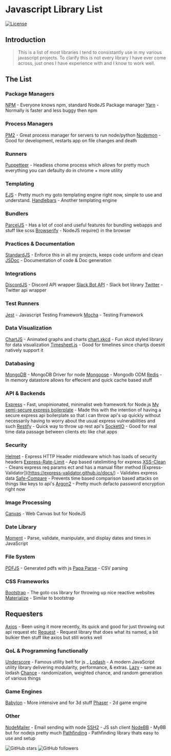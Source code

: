 # Javascript Library List
[![License](https://img.shields.io/badge/license-MIT-green)](https://github.com/GagePielsticker/javascript-library-list/blob/master/LICENSE.md)

## Introduction

> This is a list of most libraries I tend to consistantly use in my various javascript projects. To clarify this is not every library I have ever come across, just ones I have experience with and I know to work well.


## The List

### Package Managers
[NPM](https://www.npmjs.com/) - Everyone knows npm, standard NodeJS Package manager
[Yarn](https://yarnpkg.com/) - Normally is faster and less buggy then npm

### Process Managers
[PM2](https://pm2.keymetrics.io/) - Great process manager for servers to run node/python
[Nodemon](https://github.com/remy/nodemon) - Good for development, restarts app on file changes and death

### Runners
[Puppetteer](https://github.com/puppeteer/puppeteer) - Headless chome process which allows for pretty much everything you can defaulty do in chrome + more utility

### Templating
[EJS](https://ejs.co/) - Pretty much my goto templating engine right now, simple to use and understand.
[Handlebars](https://handlebarsjs.com/) - Another templating engine

### Bundlers
[ParcelJS](https://github.com/parcel-bundler/parcel) - Has a lot of cool and useful features for bundling webapps and stuff like scss
[Browserify](https://github.com/browserify/browserify) - NodeJS require() in the browser

### Practices & Documentation
[StandardJS](https://standardjs.com/) - Enforce this in all my projects, keeps code uniform and clean
[JSDoc](https://jsdoc.app/about-getting-started.html) - Documentation of code & Doc generation

### Integrations
[DiscordJS](https://discord.js.org/#/) - Discord API wrapper
[Slack Bot API](https://github.com/mishk0/slack-bot-api) - Slack bot library
[Twitter](https://www.npmjs.com/package/twitter) - Twitter api wrapper

### Test Runners
[Jest](https://jestjs.io/) - Javascript Testing Framework
[Mocha](https://github.com/mochajs/mocha) - Testing Framework

### Data Visualization
[ChartJS](https://www.chartjs.org/) - Animated graphs and charts
[chart.xkcd](https://www.npmjs.com/package/chart.xkcd) - Fun xkcd styled library for data visualization
[Timesheet.js](https://github.com/sbstjn/timesheet.js) - Good for timelines since chartjs doesnt natively support it

### Databasing
[MongoDB](https://www.npmjs.com/package/mongodb) - MongoDB Driver for node
[Mongoose](https://www.npmjs.com/package/mongoose) - Mongodb ODM
[Redis](https://redis.io/) - In memory datastore allows for effecient and quick cache based stuff

### API & Backends
[Express](https://expressjs.com/) - Fast, unopinionated, minimalist web framework for Node.js
[My semi-secure express boilerplate](https://github.com/GagePielsticker/Express-API-Boilerplate) - Made this with the intention of having a secure express api boilerplate so that i can throw api's up quickly without necessarily having to worry about the usual express vulnerabilities and such
[Restify](http://restify.com/) - Quick way to throw up rest api's
[SocketIO](https://socket.io/) - Good for real time data passage between clients etc like chat apps

### Security
[Helmet](https://helmetjs.github.io/) - Express HTTP Header middleware which has loads of security headers
[Express-Rate-Limit](https://www.npmjs.com/package/express-rate-limit) - App based ratelimiting for express
[XSS-Clean](https://www.npmjs.com/package/xss-clean) - Cleans express req params ect and has a manual filter method
[Express-Validator])(https://express-validator.github.io/docs/) - Validates express data
[Safe-Compare](https://www.npmjs.com/package/safe-compare) - Prevents time based comparison based attacks on things like keys to api's
[Argon2](https://www.npmjs.com/package/argon2) - Pretty much defacto password encryption right now 

### Image Processing
[Canvas](https://www.npmjs.com/package/canvas) - Web Canvas but for NodeJS

### Date Library
[Moment](https://momentjs.com/) - Parse, validate, manipulate, and display dates and times in JavaScript

### File System
[PDFJS](https://github.com/MrRio/jsPDF) - Generated pdfs with js
[Papa Parse](https://github.com/mholt/PapaParse) - CSV parsing

### CSS Frameworks
[Bootstrap](https://getbootstrap.com/) - The goto css library for throwing up nice reactive websites
[Materialize](https://materializecss.com/) - Similar to bootstrap

## Requesters
[Axios](https://github.com/axios/axios) - Been using it more recently, its quick and good for just throwing out api request etc
[Request](https://github.com/request/request) - Request library that does what its named, a bit bulkier then stuff like axios but still works well

### QoL & Programming functionally
[Underscore](https://github.com/jashkenas/underscore) - Famous utility belt for js _
[Lodash](https://github.com/lodash/lodash) - A modern JavaScript utility library delivering modularity, performance, & extras.
[Lazy](https://github.com/dtao/lazy.js) - same as lodash
[Chance](https://chancejs.com/) - randomization, weighted chance, and random generation of various things

### Game Engines
[Babylon](https://www.babylonjs.com/) - More intensive and for 3d stuff
[Phaser](https://github.com/photonstorm/phaser) - 2d game engine

### Other
[NodeMailer](https://github.com/nodemailer/nodemailer) - Email sending with node
[SSH2](https://github.com/mscdex/ssh2) - JS ssh client
[NodeBB](https://nodebb.org/) - MyBB but for nodejs pretty much
[Pathfinding](https://www.npmjs.com/package/pathfinding) - Pathfinding library thats easy to use and setup


![GitHub stars](https://img.shields.io/github/stars/gagepielsticker/Express-API-Boilerplate?style=social) ![GitHub followers](https://img.shields.io/github/followers/gagepielsticker?style=social)
